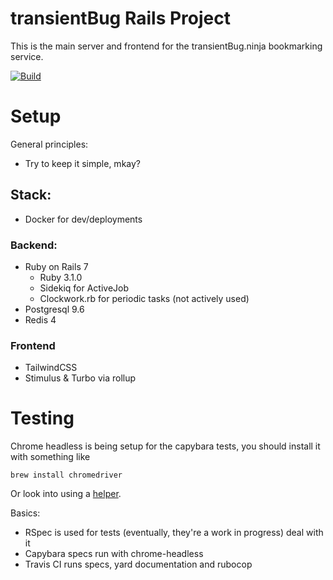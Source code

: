 # transientBug Rails Project
This is the main server and frontend for the transientBug.ninja bookmarking
service.

[![Build](https://github.com/transientBug/transientbug-rails/actions/workflows/build.yml/badge.svg?branch=master&event=check_suite)](https://github.com/transientBug/transientbug-rails/actions/workflows/build.yml)

# Setup
General principles:
 - Try to keep it simple, mkay?

## Stack:
 - Docker for dev/deployments

### Backend:
 - Ruby on Rails 7
   - Ruby 3.1.0
   - Sidekiq for ActiveJob
   - Clockwork.rb for periodic tasks (not actively used)
 - Postgresql 9.6
 - Redis 4

### Frontend
 - TailwindCSS
 - Stimulus & Turbo via rollup

# Testing
Chrome headless is being setup for the capybara tests, you should install it
with something like
```
brew install chromedriver
```
Or look into using a [helper](https://github.com/flavorjones/chromedriver-helper).

Basics:
 - RSpec is used for tests (eventually, they're a work in progress) deal with it
 - Capybara specs run with chrome-headless
 - Travis CI runs specs, yard documentation and rubocop
